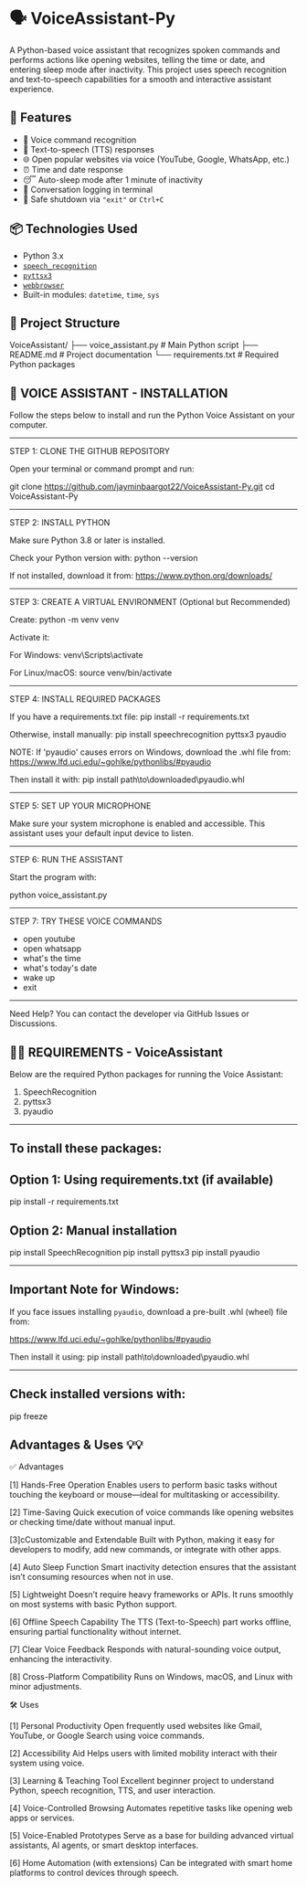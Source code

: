 # 🗣️ VoiceAssistant-Py

A Python-based voice assistant that recognizes spoken commands and performs actions like opening websites, telling the time or date, and entering sleep mode after inactivity. This project uses speech recognition and text-to-speech capabilities for a smooth and interactive assistant experience.

## 🚀 Features

- 🎤 Voice command recognition
- 💬 Text-to-speech (TTS) responses
- 🌐 Open popular websites via voice (YouTube, Google, WhatsApp, etc.)
- ⏰ Time and date response
- 😴 Auto-sleep mode after 1 minute of inactivity
- 📜 Conversation logging in terminal
- 🛑 Safe shutdown via `"exit"` or `Ctrl+C`

## 📦 Technologies Used

- Python 3.x
- [`speech_recognition`](https://pypi.org/project/SpeechRecognition/)
- [`pyttsx3`](https://pypi.org/project/pyttsx3/)
- [`webbrowser`](https://docs.python.org/3/library/webbrowser.html)
- Built-in modules: `datetime`, `time`, `sys`

## 📁 Project Structure
VoiceAssistant/
├── voice_assistant.py # Main Python script
├── README.md # Project documentation
└── requirements.txt # Required Python packages




## 🤖 VOICE ASSISTANT - INSTALLATION 


Follow the steps below to install and run the Python Voice Assistant on your computer.

----------------------------------
STEP 1: CLONE THE GITHUB REPOSITORY

Open your terminal or command prompt and run:

git clone https://github.com/jayminbaargot22/VoiceAssistant-Py.git
cd VoiceAssistant-Py


----------------------------------
STEP 2: INSTALL PYTHON

Make sure Python 3.8 or later is installed.

Check your Python version with:
python --version

If not installed, download it from:
https://www.python.org/downloads/

----------------------------------
STEP 3: CREATE A VIRTUAL ENVIRONMENT (Optional but Recommended)

Create:
python -m venv venv

Activate it:

For Windows:
venv\Scripts\activate

For Linux/macOS:
source venv/bin/activate

----------------------------------
STEP 4: INSTALL REQUIRED PACKAGES

If you have a requirements.txt file:
pip install -r requirements.txt

Otherwise, install manually:
pip install speechrecognition pyttsx3 pyaudio

NOTE: If 'pyaudio' causes errors on Windows,
download the .whl file from:
https://www.lfd.uci.edu/~gohlke/pythonlibs/#pyaudio

Then install it with:
pip install path\to\downloaded\pyaudio.whl

----------------------------------
STEP 5: SET UP YOUR MICROPHONE

Make sure your system microphone is enabled and accessible.
This assistant uses your default input device to listen.

----------------------------------
STEP 6: RUN THE ASSISTANT

Start the program with:

python voice_assistant.py

----------------------------------
STEP 7: TRY THESE VOICE COMMANDS

- open youtube
- open whatsapp
- what's the time
- what's today's date
- wake up
- exit

----------------------------------

Need Help?
You can contact the developer via GitHub Issues or Discussions.




## 🚨🚨 REQUIREMENTS - VoiceAssistant 

Below are the required Python packages for running the Voice Assistant:

1. SpeechRecognition
2. pyttsx3
3. pyaudio

---------------------------
To install these packages:
---------------------------

Option 1: Using requirements.txt (if available)
-----------------------------------------------
pip install -r requirements.txt

Option 2: Manual installation
-----------------------------
pip install SpeechRecognition
pip install pyttsx3
pip install pyaudio

---------------------------
Important Note for Windows:
---------------------------
If you face issues installing `pyaudio`, download a pre-built .whl (wheel) file from:

https://www.lfd.uci.edu/~gohlke/pythonlibs/#pyaudio

Then install it using:
pip install path\to\downloaded\pyaudio.whl

---------------------------
Check installed versions with:
---------------------------
pip freeze


## Advantages & Uses 💡💡

✅ Advantages

[1] Hands-Free Operation
Enables users to perform basic tasks without touching the keyboard or mouse—ideal for multitasking or accessibility.

[2] Time-Saving
Quick execution of voice commands like opening websites or checking time/date without manual input.

[3]cCustomizable and Extendable
Built with Python, making it easy for developers to modify, add new commands, or integrate with other apps.

[4] Auto Sleep Function
Smart inactivity detection ensures that the assistant isn’t consuming resources when not in use.

[5] Lightweight
Doesn’t require heavy frameworks or APIs. It runs smoothly on most systems with basic Python support.

[6] Offline Speech Capability
The TTS (Text-to-Speech) part works offline, ensuring partial functionality without internet.

[7] Clear Voice Feedback
Responds with natural-sounding voice output, enhancing the interactivity.

[8] Cross-Platform Compatibility
Runs on Windows, macOS, and Linux with minor adjustments.


🛠️ Uses

[1] Personal Productivity
Open frequently used websites like Gmail, YouTube, or Google Search using voice commands.

[2] Accessibility Aid
Helps users with limited mobility interact with their system using voice.

[3] Learning & Teaching Tool
Excellent beginner project to understand Python, speech recognition, TTS, and user interaction.

[4] Voice-Controlled Browsing
Automates repetitive tasks like opening web apps or services.

[5] Voice-Enabled Prototypes
Serve as a base for building advanced virtual assistants, AI agents, or smart desktop interfaces.

[6] Home Automation (with extensions)
Can be integrated with smart home platforms to control devices through speech.


